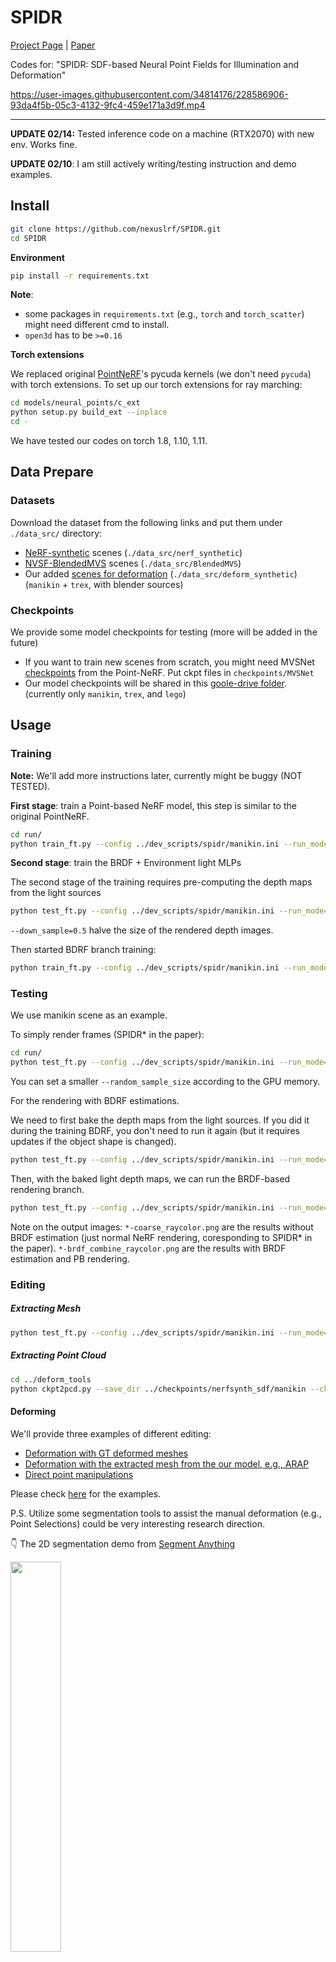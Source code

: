 # SPIDR

[Project Page](https://nexuslrf.github.io/SPIDR_webpage/) | [Paper](https://arxiv.org/abs/2210.08398)

Codes for: "SPIDR: SDF-based Neural Point Fields for Illumination and Deformation"


https://user-images.githubusercontent.com/34814176/228586906-93da4f5b-05c3-4132-9fc4-459e171a3d9f.mp4


---

**UPDATE 02/14:** Tested inference code on a machine (RTX2070) with new env. Works fine. 

**UPDATE 02/10**: I am still actively writing/testing instruction and demo examples.

## Install

```bash
git clone https://github.com/nexuslrf/SPIDR.git
cd SPIDR
```

**Environment**

```bash
pip install -r requirements.txt
```

**Note**:

* some packages in `requirements.txt` (e.g., `torch` and `torch_scatter`) might need different cmd to install.
* `open3d` has to be `>=0.16`

**Torch extensions**

We replaced original [PointNeRF](https://github.com/Xharlie/pointnerf)'s pycuda kernels (we don't need `pycuda`) with torch extensions. To set up our torch extensions for ray marching:

```bash
cd models/neural_points/c_ext
python setup.py build_ext --inplace
cd -
```

We have tested our codes on torch 1.8, 1.10, 1.11.

## Data Prepare

### Datasets

Download the dataset from the following links and put them under `./data_src/` directory:

* [NeRF-synthetic]([https://drive.google.com/drive/folders/128yBriW1IG_3NJ5Rp7APSTZsJqdJdfc1](https://drive.google.com/drive/folders/128yBriW1IG_3NJ5Rp7APSTZsJqdJdfc1)) scenes (`./data_src/nerf_synthetic`)
* [NVSF-BlendedMVS](https://dl.fbaipublicfiles.com/nsvf/dataset/BlendedMVS.zip) scenes (`./data_src/BlendedMVS`)
* Our added [scenes for deformation](https://drive.google.com/drive/folders/1zlHdPJST47psbEbrC71PWl04kfjH2GHe?usp=sharing) (`./data_src/deform_synthetic`) (`manikin` + `trex`, with blender sources)

### Checkpoints

We provide some model checkpoints for testing (more will be added in the future)

* If you want to train new scenes from scratch, you might need MVSNet [checkpoints](https://drive.google.com/drive/folders/1jGJhEzx9AMZi-GoXyGETf1DtGQxEilds) from the Point-NeRF. Put ckpt files in `checkpoints/MVSNet`
* Our model checkpoints will be shared in this [goole-drive folder](https://drive.google.com/drive/folders/1JFO2kOjHdX4eaePq7w6IJEOylJs7IRJO?usp=sharing). (currently only `manikin`, `trex`, and `lego`)

## Usage

### Training

**Note:** We'll add more instructions later, currently might be buggy (NOT TESTED).

**First stage**: train a Point-based NeRF model, this step is similar to the original PointNeRF.

```bash
cd run/
python train_ft.py --config ../dev_scripts/spidr/manikin.ini --run_mode=sdf
```

**Second stage**: train the BRDF + Environment light MLPs

The second stage of the training requires pre-computing the depth maps from the light sources

```bash
python test_ft.py --config ../dev_scripts/spidr/manikin.ini --run_mode=sdf --bake_light --down_sample=0.5
```

`--down_sample=0.5` halve the size of the rendered depth images.

Then started BDRF branch training:

```bash
python train_ft.py --config ../dev_scripts/spidr/manikin.ini --run_mode=lighting
```

### Testing

We use manikin scene as an example.

To simply render frames (SPIDR* in the paper):

```bash
cd run/
python test_ft.py --config ../dev_scripts/spidr/manikin.ini --run_mode=sdf --split=test
```

You can set a smaller `--random_sample_size` according to the GPU memory.

For the rendering with BDRF estimations.

We need to first bake the depth maps from the light sources. If you did it during the training BDRF, you don't need to run it again (but it requires updates if the object shape is changed).

```bash
python test_ft.py --config ../dev_scripts/spidr/manikin.ini --run_mode=sdf --bake_light --down_sample=0.5
```

Then, with the baked light depth maps, we can run the BRDF-based rendering branch.

```bash
python test_ft.py --config ../dev_scripts/spidr/manikin.ini --run_mode=lighting --split=test
```

Note on the output images: `*-coarse_raycolor.png` are the results without BRDF estimation (just normal NeRF rendering, coresponding to SPIDR* in the paper). `*-brdf_combine_raycolor.png` are the results with BRDF estimation and PB rendering.

### Editing

##### Extracting Mesh

```bash
python test_ft.py --config ../dev_scripts/spidr/manikin.ini --run_mode=sdf --marching_cube
```

##### Extracting Point Cloud

```bash
cd ../deform_tools
python ckpt2pcd.py --save_dir ../checkpoints/nerfsynth_sdf/manikin --ckpt 120000_net_ray_marching.pth --pcd_file 120000_pcd.ply
```

#### Deforming

We'll provide three examples of different editing:

* [Deformation with GT deformed meshes](deform_tools/examples/mesh_guided_deformation.md)
* [Deformation with the extracted mesh from the our model, e.g., ARAP](deform_tools/examples/mesh_guided_deformation_ARAP.ipynb)
* [Direct point manipulations](deform_tools/examples/point_manipulation.ipynb)

Please check [here](deform_tools/examples) for the examples.

P.S. Utilize some segmentation tools to assist the manual deformation (e.g., Point Selections) could be very interesting research direction.

👇 The 2D segmentation demo from [Segment Anything](https://segment-anything.com/)

<img src="https://nexuslrf.github.io/SPIDR_webpage/images/sam.png"  width="40%">


#### Relighting

Simply add target environment HDRI in `--light_env_path`

```bash
python test_ft.py --config ../dev_scripts/spidr/manikin.ini --run_mode=lighting --split=test --light_env_path=XXX.hdr
```

Note:

* the HDRI should be resized to `32x16` resolution before the relighting.
* our tested low-res HDRIs come from [NeRFactor](https://xiuming.info/projects/nerfactor/), you can download their processed [light-probes](https://drive.google.com/file/d/17vLDd3WAHYtUXeLbZI4rTBAtBepOQUa6/view?usp=sharing).
* light intensity can be scaled by flag `--light_intensity` e.g., `--light_intensity=1.7`

![demo_relight](https://nexuslrf.github.io/images/vid.gif)

## Results for FUN

👇[SDEX Aerial GUNDAM](https://gundampros.com/product/sdex-standard-19-xvx-016-gundam-aerial/) from [TWFM](https://www.youtube.com/watch?v=5YGW2JRxWUU&list=PLJV1h9xQ7Hx_jXtO1GrrS0to_ojc672HG) (Captured at my lab)

https://user-images.githubusercontent.com/34814176/228115046-ed415b89-08e7-4f98-948c-281ba837b662.mp4



👇 EVA Unit-01 Statue in Shanghai (from BlendedMVS dataset)

https://user-images.githubusercontent.com/34814176/228119852-4d4bc795-cbb8-4e87-a547-40178976c1f1.mp4


## Citation

If you find our work useful in your research, a citation will be appreciated 🤗:

```
@article{liang2022spidr,
  title={SPIDR: SDF-based Neural Point Fields for Illumination and Deformation},
  author={Liang, Ruofan and Zhang, Jiahao and Li, Haoda and Yang, Chen and Guan, Yushi and Vijaykumar, Nandita},
  journal={arXiv preprint arXiv:2210.08398},
  year={2022}
}
```

## Acknowledgement

This codebase is developed based on [Point-NeRF](https://github.com/Xharlie/pointnerf).  If you have any confusion about MVS and point initialization part, we recommend referring to their original repo.
